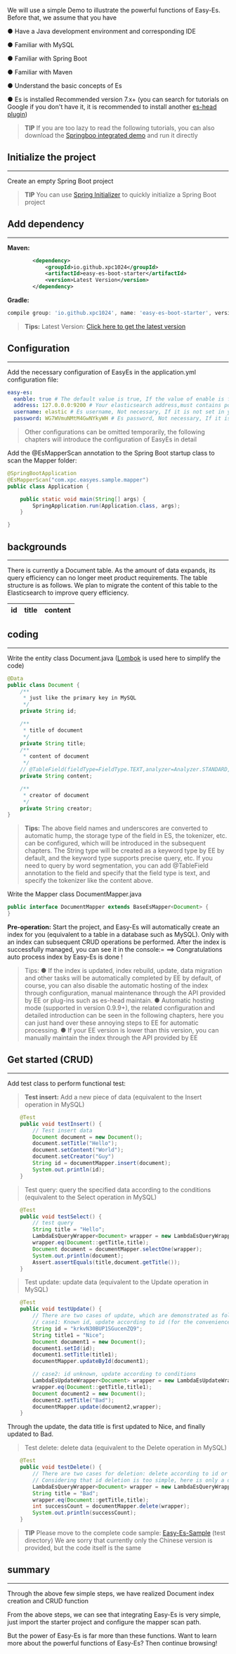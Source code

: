 We will use a simple Demo to illustrate the powerful functions of Easy-Es. Before that, we assume that you have

● Have a Java development environment and corresponding IDE

● Familiar with MySQL

● Familiar with Spring Boot

● Familiar with Maven

● Understand the basic concepts of Es

● Es is installed Recommended version 7.x+  (you can search for tutorials on Google if you don't have it, it is recommended to install another [es-head plugin](https://github.com/mobz/elasticsearch-head))

> **TIP**
> If you are too lazy to read the following tutorials, you can also download the [Springboo integrated demo](/en/demo.md) and run it directly

## Initialize the project

---

Create an empty Spring Boot project
> **TIP**
> You can use [Spring Initializer](https://start.spring.io/) to quickly initialize a Spring Boot project

## Add dependency

---

**Maven:**
```xml
        <dependency>
            <groupId>io.github.xpc1024</groupId>
            <artifactId>easy-es-boot-starter</artifactId>
            <version>Latest Version</version>
        </dependency>
```
**Gradle:**
```groovy
compile group: 'io.github.xpc1024', name: 'easy-es-boot-starter', version: 'Latest Version'
```
> **Tips:** Latest Version: [Click here to get the latest version](https://img.shields.io/github/v/release/xpc1024/easy-es?include_prereleases&logo=xpc&style=plastic)

## Configuration

---

Add the necessary configuration of EasyEs in the application.yml configuration file:
```yaml
easy-es:
  eanble: true # The default value is true, If the value of enable is false, it is considered that Easy-es is not enabled
  address: 127.0.0.0:9200 # Your elasticsearch address,must contains port, If it is a cluster, please separate with',' just like this: 127.0.0.0:9200,127.0.0.1:9200
  username: elastic # Es username, Not necessary, If it is not set in your elasticsearch, delete this line
  password: WG7WVmuNMtM4GwNYkyWH # Es password, Not necessary, If it is not set, delete this line
```
> Other configurations can be omitted temporarily, the following chapters will introduce the configuration of EasyEs in detail

Add the @EsMapperScan annotation to the Spring Boot startup class to scan the Mapper folder:
```java
@SpringBootApplication
@EsMapperScan("com.xpc.easyes.sample.mapper")
public class Application {

    public static void main(String[] args) {
        SpringApplication.run(Application.class, args);
    }

}
```
## backgrounds

---

There is currently a Document table. As the amount of data expands, its query efficiency can no longer meet product requirements. The table structure is as follows. We plan to migrate the content of this table to the Elasticsearch to improve query efficiency.

| id | title | content |
| --- | --- | --- |

## coding

---

Write the entity class Document.java ([Lombok](https://www.projectlombok.org/) is used here to simplify the code)
```java
@Data
public class Document {
    /**
     * just like the primary key in MySQL
     */
    private String id;

    /**
     * title of document
     */
    private String title;
    /**
     * content of document
     */
    // @TableField(fieldType=FieldType.TEXT,analyzer=Analyzer.STANDARD,searchAnalyzer=Analyzer.STANDARD)
    private String content;

    /**
     * creator of document
     */
    private String creator;
}
```
> **Tips:**
> The above field names and underscores are converted to automatic hump, the storage type of the field in ES, the tokenizer, etc. can be configured, which will be introduced in the subsequent chapters.
> The String type will be created as a keyword type by EE by default, and the keyword type supports precise query, etc.
> If you need to query by word segmentation, you can add @TableField annotation to the field and specify that the field type is text, and specify the tokenizer like the content above.

Write the Mapper class DocumentMapper.java
```java
public interface DocumentMapper extends BaseEsMapper<Document> {
}
```
**Pre-operation:** Start the project, and Easy-Es will automatically create an index for you (equivalent to a table in a database such as MySQL). Only with an index can subsequent CRUD operations be performed. After the index is successfully managed, you can see it in the console:= ==> Congratulations auto process index by Easy-Es is done !
> Tips:
> ● If the index is updated, index rebuild, update, data migration and other tasks will be automatically completed by EE by default, of course, you can also disable the automatic hosting of the index through configuration, manual maintenance through the API provided by EE or plug-ins such as es-head maintain.
> ● Automatic hosting mode (supported in version 0.9.9+), the related configuration and detailed introduction can be seen in the following chapters, here you can just hand over these annoying steps to EE for automatic processing.
> ● If your EE version is lower than this version, you can manually maintain the index through the API provided by EE

## Get started (CRUD)

---

Add test class to perform functional test:

> **Test insert:** Add a new piece of data (equivalent to the Insert operation in MySQL)

```java
    @Test
    public void testInsert() {
        // Test insert data
        Document document = new Document();
        document.setTitle("Hello");
        document.setContent("World");
        document.setCreator("Guy")
        String id = documentMapper.insert(document);
        System.out.println(id);
    }
```
> Test query: query the specified data according to the conditions (equivalent to the Select operation in MySQL)

```java
    @Test
    public void testSelect() {
        // test query
        String title = "Hello";
        LambdaEsQueryWrapper<Document> wrapper = new LambdaEsQueryWrapper<>();
        wrapper.eq(Document::getTitle,title);
        Document document = documentMapper.selectOne(wrapper);
        System.out.println(document);
        Assert.assertEquals(title,document.getTitle());
    }
```
> Test update: update data (equivalent to the Update operation in MySQL)

```java
    @Test
    public void testUpdate() {
        // There are two cases of update, which are demonstrated as follows:
        // case1: Known id, update according to id (for the convenience of demonstration, this id is copied from the query in the previous step, the actual business can be queried by yourself)
        String id = "krkvN30BUP1SGucenZQ9";
        String title1 = "Nice";
        Document document1 = new Document();
        document1.setId(id);
        document1.setTitle(title1);
        documentMapper.updateById(document1);

        // case2: id unknown, update according to conditions
        LambdaEsUpdateWrapper<Document> wrapper = new LambdaEsUpdateWrapper<>();
        wrapper.eq(Document::getTitle,title1);
        Document document2 = new Document();
        document2.setTitle("Bad");
        documentMapper.update(document2,wrapper);
    }
```
Through the update, the data title is first updated to Nice, and finally updated to Bad.

> Test delete: delete data (equivalent to the Delete operation in MySQL)

```java
    @Test
    public void testDelete() {
        // There are two cases for deletion: delete according to id or delete according to conditions
        // Considering that id deletion is too simple, here is only a demonstration of deletion based on conditions
        LambdaEsQueryWrapper<Document> wrapper = new LambdaEsQueryWrapper<>();
        String title = "Bad";
        wrapper.eq(Document::getTitle,title);
        int successCount = documentMapper.delete(wrapper);
        System.out.println(successCount);
    }
```
> **TIP**
> Please move to the complete code sample: [Easy-Es-Sample](https://github.com/xpc1024/easy-es/tree/main/easy-es-sample) (test directory)
> We are sorry that currently only the Chinese version is provided, but the code itself is the same

## summary

---

Through the above few simple steps, we have realized Document index creation and CRUD function

From the above steps, we can see that integrating Easy-Es is very simple, just import the starter project and configure the mapper scan path.

But the power of Easy-Es is far more than these functions. Want to learn more about the powerful functions of Easy-Es? Then continue browsing!
